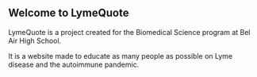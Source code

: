 ## Welcome to LymeQuote

LymeQuote is a project created for the Biomedical Science program at Bel Air High School.

It is a website made to educate as many people as possible on Lyme disease and the autoimmune pandemic.

<!-- The website operates under the premise of a quote sharing website, where users can browse quotes, save their favorites (COMING SOON), and share them with others (COMING SOON). People can even create their own (COMING SOON)! -->



<!-- # Overview

### An Alarming Problem
Lyme disease is the fastest growing vector-borne infectious disease in the United States. By 2050, estimates predict 12% of the U.S. will be affected.

There is compelling evidence that Lyme disease is also the source of chronic disorders such as autoimmune conditions — but on this topic, the medical community is corrupt, stubborn, and mind-bogglingly backwards.

### Encouraging Action
Through my reading of the medical novel Chronic: The Hidden Cause of the Autoimmune Pandemic and How to Get Healthy Again by Dr. Steven Philips and Dana Parish, I recognize one of the main reasons the world has not leaped into action: lack of awareness.

Chronic does an amazing job revealing the urgent nature of this pandemic, but public knowledge of this topic is low. To educate as many people as possible on Lyme disease, I created an attractive website that uses social networking to gain more visitors. The website is entertaining, but it also raises awareness of Lyme disease at the same time.

# Background

> “Perhaps you yourself are among those who have struggled with chronic illness, or strange, migrating symptoms that no one seems to take seriously… your symptoms that were carelessly labeled as ‘autoimmune.’”

Today, 24 million Americans are affected by the mysterious “autoimmune disorder” — but this incidence rate is much higher than it should. These strange symptoms are caused by a hidden culprit: Lyme disease.

### What is Lyme?
Lyme disease is a bacterial infection commonly transmitted through bug bites. It is extremely difficult to address for several reasons:
- Lyme is a crafty bacteria, with many elusive abilities;
- The symptoms are varied and not understood, causing neurological, musculoskeletal, gastrointestinal, and cardiovascular illness;
- No one is immune and there are no vaccines;
- Official medical guidelines are outdated and negligent, making diagnosing and treating Lyme impossible unless you see a specialist;

but most notably,
- the astounding lack of awareness of Lyme disease’s link to autoimmune disorders, in both the public and in the medical community.

### Failure of the Medical Community
The suggestion that Lyme can cause autoimmune disorders goes against medical teachings and knowledge, to the point that doctors literally laugh when presented with such ideas.

As a result, most Lyme patients end up visiting 20 to 100 doctors before being correctly diagnosed — if they ever are.

Although there is progress towards addressing Lyme disease, the general public is unaware. Lyme has not gotten the headlines it deserves. As Russel Johnson of the University of Minnesota said in 1987: “Were it not for AIDS, Lyme disease would be what we are all worrying about.”

# Experience

### An Eye-Opening Novel
I came across the topic of Lyme disease and autoimmune disorders from a novel I happened to spot at my local library. This novel was called Chronic: The Hidden Cause of the Autoimmune Pandemic and How to Get Healthy Again by Dr. Steven Philips and Dana Parish.

In Chronic, Dr. Philips and Dana Parish (both survivors of Lyme), explore how this rapidly growing vector-borne disease and others like it are often the root of elusive autoimmune disorders, even though most doctors vehemently deny this fact.

Upon reading it, I was blown away by the reality of the situation. I was moved so deeply that I knew I wanted to center my entire project around it.

### Reputable and Reliable
I was surprised by how well-sourced Chronic was. Published in 2020 and containing hundreds of cited studies, it described in extreme detail everything I could ever wish to know about Lyme disease, backed up with bulletproof science.

As such, I was able to gather data on Lyme disease and its link to autoimmune disorders primarily from my reading of this medical novel.

![Chronic](https://yt3.ggpht.com/a/AATXAJyNdgImEzH7Uv06seR3msPuXrxA5rkcuyYrkA=s900-c-k-c0xffffffff-no-rj-mo)

### Well-Covered
This book thoroughly revealed to me how Lyme disease is truly the greatest medical crisis of the 21st century, from both a biological and political perspective. This book covered:
- Why is Lyme disease (and this area of medicine) so misunderstood?
- Why is testing so difficult? Where is diagnostic technology lacking?
- Why does the medical system not know how to treat Lyme disease?
- What are the symptoms of Lyme disease and how does it progress?
- How can an infection cause an autoimmune disorder, neurological illness, and more?
- What do we need to do in order to combat Lyme disease?

# Innovation

### Incorporating Lyme Disease
The quotes that users can browse will include popular quotes, adages, and proverbs, but some will be about Lyme disease. In this way, visitors will read them and learn about Lyme.

To allow people to learn more about these quotes and their messages, I also implemented a feature where each quote comes with a description.

Through the description, the website can educate people more in-depth by directly explaining the context, or even by providing links to outside sources, such as Chronic.

### Attracting Visitors
To reach as many people as possible, I sought inspiration from other popular websites, such as Facebook, Spotify, and Wordle.

That’s why I implemented a quote-sharing feature, allowing users a convenient way to share quotes with friends, which gains more visitors and more people who can be made aware of Lyme disease.

Other attractive features of the website include a daily quote, so people are incentivized to keep coming back to the website.

### The Technicals
The website is written with HTML, CSS, and JavaScript, and it is hosted on GitHub Pages. To accomplish this, I self-taught myself how to use HTML, CSS, and GitHub. I relied primarily on GitHub documentation and Stack Overflow forums.


# Conclusions

### The Problem
Autoimmune disorders are possibly the most misunderstood disease of the 21st century, causing widespread, unexplainable effects on the body.

When presented with these symptoms, doctors are left dumbfounded. But instead of searching for the real cause, medical institutions around the world prescribed these symptoms a simple label: the mysterious “autoimmune disorder.”

### The Experience
For my experience, I read though a medical novel written by Dr. Steven Philips and Dana Parish, called Chronic: The Hidden Cause of the Autoimmune Pandemic and How to Get Healthy Again.

In their book, they describe the stories of affected victims, detail the characteristics of Lyme disease, and expose the medical system’s inability to properly address this massive pandemic.

### The Solution
It’s true that diagnosis and treatment of Lyme disease is inadequate, and much help is needed in this sector. However, I believe that the first step towards addressing Lyme disease is by educating the critically unaware public.

As a solution, I developed LymeQuote, an engaging website intended to educate as many people as possible on the topic of Lyme and autoimmune disorders by attracting as many visitors as possible.

# Acknowledgements
- To all my friends, for supporting and being there for each other.
- To Ms. Barry, for sparking my love for biomedical science.
- To Mr. Burke: for pushing us all to our limits and making us realize what we are truly capable of.
- To Mr. Weeks, for being understanding, compassionate, and always an encouragement to keep pushing.
- To Ms. Hamilton, for guiding us through our struggles and being an empathetic person.
- To the users of Stack Overflow, who, thanks to their generous sharing of knowledge, saved me many hours of struggle.
- To GitHub, for providing free hosting of my website, as well as excellent documentation. -->



<!-- ## Welcome to GitHub Pages

You can use the [editor on GitHub](https://github.com/aco4/LymeQuote/edit/gh-pages/index.md) to maintain and preview the content for your website in Markdown files.

Whenever you commit to this repository, GitHub Pages will run [Jekyll](https://jekyllrb.com/) to rebuild the pages in your site, from the content in your Markdown files.

### Markdown

Markdown is a lightweight and easy-to-use syntax for styling your writing. It includes conventions for

```markdown
Syntax highlighted code block

# Header 1
## Header 2
### Header 3

- Bulleted
- List

1. Numbered
2. List

**Bold** and _Italic_ and `Code` text

[Link](url) and ![Image](src)
```

For more details see [Basic writing and formatting syntax](https://docs.github.com/en/github/writing-on-github/getting-started-with-writing-and-formatting-on-github/basic-writing-and-formatting-syntax).

### Jekyll Themes

Your Pages site will use the layout and styles from the Jekyll theme you have selected in your [repository settings](https://github.com/aco4/LymeQuote/settings/pages). The name of this theme is saved in the Jekyll `_config.yml` configuration file.

### Support or Contact

Having trouble with Pages? Check out our [documentation](https://docs.github.com/categories/github-pages-basics/) or [contact support](https://support.github.com/contact) and we’ll help you sort it out. -->